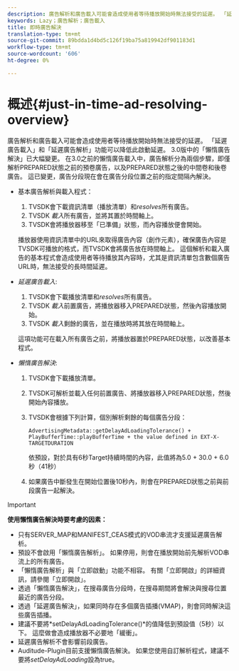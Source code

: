 ```yaml
---
description: 廣告解析和廣告載入可能會造成使用者等待播放開始時無法接受的延遲。 「延遲廣告載入」和「延遲廣告解析」功能可以降低此啟動延遲。 3.0版中的「懶惰廣告解決」已大幅變更。 在3.0之前的懶惰廣告載入中，廣告解析分為兩個步驟，即僅解析PREPARED狀態之前的預卷廣告，以及PREPARED狀態之後的中間卷和後卷廣告。 這已變更，廣告分段現在會在廣告分段位置之前的指定間隔內解決。
keywords: Lazy；廣告解析；廣告載入
title: 即時廣告解決
translation-type: tm+mt
source-git-commit: 89bdda1d4bd5c126f19ba75a819942df901183d1
workflow-type: tm+mt
source-wordcount: '606'
ht-degree: 0%

---
```



# 概述{#just-in-time-ad-resolving-overview}

廣告解析和廣告載入可能會造成使用者等待播放開始時無法接受的延遲。 「延遲廣告載入」和「延遲廣告解析」功能可以降低此啟動延遲。 3.0版中的「懶惰廣告解決」已大幅變更。 在3.0之前的懶惰廣告載入中，廣告解析分為兩個步驟，即僅解析PREPARED狀態之前的預卷廣告，以及PREPARED狀態之後的中間卷和後卷廣告。 這已變更，廣告分段現在會在廣告分段位置之前的指定間隔內解決。

* 基本廣告解析與載入程式：

   1. TVSDK會下載資訊清單（播放清單）和&#x200B;*resolves*&#x200B;所有廣告。
   1. TVSDK *載入*&#x200B;所有廣告，並將其置於時間軸上。
   1. TVSDK會將播放器移至「已準備」狀態，而內容播放便會開始。

   播放器使用資訊清單中的URL來取得廣告內容（創作元素），確保廣告內容是TVSDK可播放的格式，而TVSDK會將廣告放在時間軸上。 這個解析和載入廣告的基本程式會造成使用者等待播放其內容時，尤其是資訊清單包含數個廣告URL時，無法接受的長時間延遲。

* *延遲廣告載入*:

   1. TVSDK會下載播放清單和&#x200B;*resolves*&#x200B;所有廣告。
   1. TVSDK *載入*&#x200B;前置廣告，將播放器移入PREPARED狀態，然後內容播放開始。
   1. TVSDK *載入*&#x200B;剩餘的廣告，並在播放時將其放在時間軸上。

   這項功能可在載入所有廣告之前，將播放器置於PREPARED狀態，以改善基本程式。

* *懶惰廣告解決*:

   1. TVSDK會下載播放清單。
   1. TVSDK可解析並載入任何前置廣告、將播放器移入PREPARED狀態，然後開始內容播放。
   1. TVSDK會根據下列計算，個別解析剩餘的每個廣告分段：

      `AdvertisingMetadata::getDelayAdLoadingTolerance() + PlayBufferTime::playBufferTime + the value defined in EXT-X-TARGETDURATION`

      依預設，對於具有6秒Target持續時間的內容，此值將為5.0 + 30.0 + 6.0秒（41秒）

   1. 如果廣告中斷發生在開始位置後10秒內，則會在PREPARED狀態之前與前段廣告一起解決。

>[!IMPORTANT]
>
>**使用懶惰廣告解決時要考慮的因素：**
>
>* 只有SERVER_MAP和MANIFEST_CEAS模式的VOD串流才支援延遲廣告解析。
>* 預設不會啟用「懶惰廣告解析」。 如果停用，則會在播放開始前先解析VOD串流上的所有廣告。
>* 「懶惰廣告解析」與「立即啟動」功能不相容。 有關「立即開啟」的詳細資訊，請參閱「立即開啟」。
>* 透過「懶惰廣告解決」，在搜尋廣告分段時，在搜尋期間將會解決與搜尋位置最近的廣告分段。
>* 透過「延遲廣告解決」，如果同時存在多個廣告插播(VMAP)，則會同時解決這些廣告插播。
>* 建議不要將*setDelayAdLoadingTolerance()*的值降低到預設值（5秒）以下。 這麼做會造成播放器不必要地「緩衝」。
>* 延遲廣告解析不會影響前段廣告。
>* Auditude-Plugin目前支援懶惰廣告解決。 如果您使用自訂解析程式，建議不要將&#x200B;*setDelayAdLoading*&#x200B;設為true。

>


